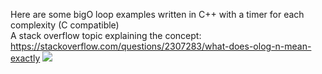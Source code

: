 Here are some bigO loop examples written in C++ with a timer for each complexity (C compatible)
<br/>A  stack overflow topic explaining the concept:
https://stackoverflow.com/questions/2307283/what-does-olog-n-mean-exactly
![](https://github.com/Cjdcoy/parallel-distributed_computing_practice/blob/master/big-O-notation/data/jIGhf.png)

